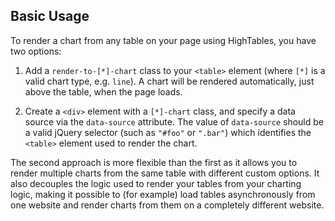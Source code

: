 Basic Usage
-----------

To render a chart from any table on your page using HighTables, you have two options:

1. Add a `render-to-[*]-chart` class to your `<table>` element (where `[*]` is a valid chart type, e.g. `line`). A chart will be rendered automatically, just above the table, when the page loads.

2. Create a `<div>` element with a `[*]-chart` class, and specify a data source via the `data-source` attribute. The value of `data-source` should be a valid jQuery selector (such as `"#foo"` or `".bar"`) which identifies the `<table>` element used to render the chart.

The second approach is more flexible than the first as it allows you to render multiple charts from the same table with different custom options. It also decouples the logic used to render your tables from your charting logic, making it possible to (for example) load tables asynchronously from one website and render charts from them on a completely different website.
